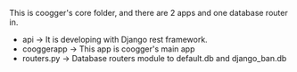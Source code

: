 This is coogger's core folder, and there are 2 apps and one database router in.

- api -> It is developing with Django rest framework.
- cooggerapp -> This app is coogger's main app
- routers.py -> Database routers module to default.db and django_ban.db
